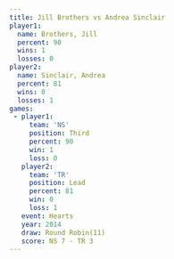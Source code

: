 ```yaml
---
title: Jill Brothers vs Andrea Sinclair
player1:                
  name: Brothers, Jill  
  percent: 90           
  wins: 1               
  losses: 0             
player2:                
  name: Sinclair, Andrea
  percent: 81           
  wins: 0               
  losses: 1             
games:
 - player1:         
     team: 'NS'     
     position: Third
     percent: 90    
     win: 1         
     loss: 0        
   player2:        
     team: 'TR'    
     position: Lead
     percent: 81   
     win: 0        
     loss: 1       
   event: Hearts        
   year: 2014           
   draw: Round Robin(11)
   score: NS 7 - TR 3   
---
```

